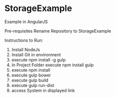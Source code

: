 # StorageExample
Example in AngularJS

Pre-requisites
Rename Repository to StorageExample

Instructions to Run:

1. Install NodeJs
2. Install Git in environment
3. execute npm install -g gulp
4. In Project Folder execute npm install gulp
5. execute npm install
6. execute gulp bower
7. execute gulp build
8. execute gulp run-dist
9. access System in displayed link
